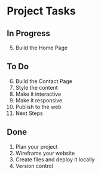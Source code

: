 # Project Tasks

## In Progress
5. Build the Home Page

## To Do
6. Build the Contact Page
7. Style the content
8. Make it interactive
9. Make it responsive
10. Publish to the web
11. Next Steps

## Done
1. Plan your project
2. Wireframe your website
3. Create files and deploy it locally
4. Version control